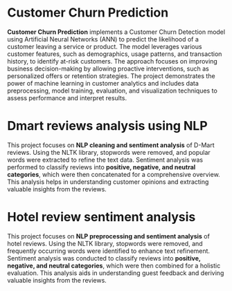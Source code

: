 # Customer Churn Prediction
**Customer Churn Prediction** implements a Customer Churn Detection model using Artificial Neural Networks (ANN) to predict the likelihood of a customer leaving a service or product. The model leverages various customer features, such as demographics, usage patterns, and transaction history, to identify at-risk customers. The approach focuses on improving business decision-making by allowing proactive interventions, such as personalized offers or retention strategies. The project demonstrates the power of machine learning in customer analytics and includes data preprocessing, model training, evaluation, and visualization techniques to assess performance and interpret results.
# Dmart reviews analysis using NLP
This project focuses on **NLP cleaning and sentiment analysis** of D-Mart reviews. Using the NLTK library, stopwords were removed, and popular words were extracted to refine the text data. Sentiment analysis was performed to classify reviews into **positive, negative, and neutral categories**, which were then concatenated for a comprehensive overview. This analysis helps in understanding customer opinions and extracting valuable insights from the reviews.
# Hotel review sentiment analysis
This project focuses on **NLP preprocessing and sentiment analysis** of hotel reviews. Using the NLTK library, stopwords were removed, and frequently occurring words were identified to enhance text refinement. Sentiment analysis was conducted to classify reviews into **positive, negative, and neutral categories**, which were then combined for a holistic evaluation. This analysis aids in understanding guest feedback and deriving valuable insights from the reviews.






